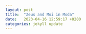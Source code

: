 ```yaml
---
layout: post
title:  "Zeus and Moi in Moda"
date:   2023-04-16 12:59:17 +0200
categories: jekyll update
---
```


